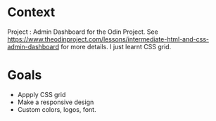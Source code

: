 # Context
Project : Admin Dashboard for the Odin Project. See https://www.theodinproject.com/lessons/intermediate-html-and-css-admin-dashboard for more details.
I just learnt CSS grid.

# Goals
* Appply CSS grid
* Make a responsive design
* Custom colors, logos, font.
